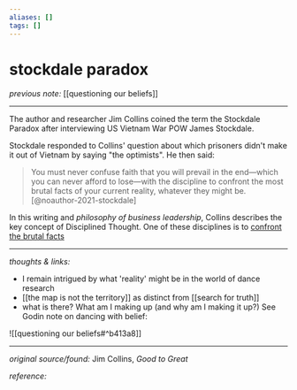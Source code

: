```yaml
---
aliases: []
tags: []
---
```


# stockdale paradox

_previous note:_ [[questioning our beliefs]]

---

The author and researcher Jim Collins coined the term the Stockdale Paradox after interviewing US Vietnam War POW James Stockdale. 

Stockdale responded to Collins' question about which prisoners didn't make it out of Vietnam by saying "the optimists". He then said:

>You must never confuse faith that you will prevail in the end—which you can never afford to lose—with the discipline to confront the most brutal facts of your current reality, whatever they might be.[@noauthor-2021-stockdale]

In this writing and _philosophy of business leadership_, Collins describes the key concept of Disciplined Thought. One of these disciplines is to [confront the brutal facts](https://www.jimcollins.com/concepts/confront-the-brutal-facts.html)


---

_thoughts & links:_

- I remain intrigued by what 'reality' might be in the world of dance research
- [[the map is not the territory]] as distinct from [[search for truth]]
- what is there? What am I making up (and why am I making it up?) See Godin note on dancing with belief:

![[questioning our beliefs#^b413a8]]

---

_original source/found:_ Jim Collins, _Good to Great_

_reference:_ 


